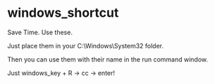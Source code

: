 # windows_shortcut

Save Time. Use these.

Just place them in your C:\Windows\System32 folder.

Then you can use them with their name in the run command window.

Just windows_key + R -> cc -> enter!